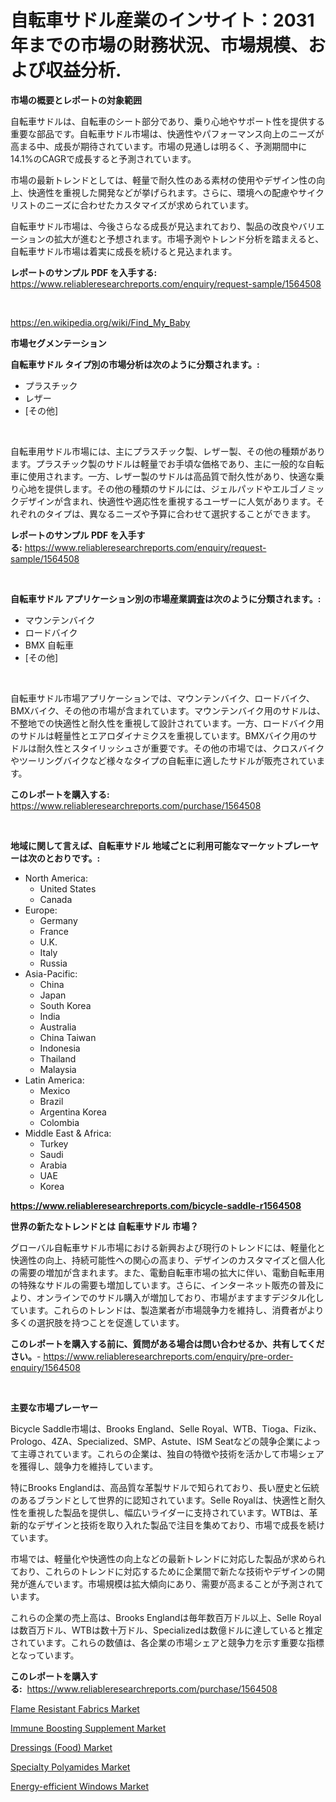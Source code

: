 <p><h1>自転車サドル産業のインサイト：2031年までの市場の財務状況、市場規模、および収益分析.</h1></p><p><strong>市場の概要とレポートの対象範囲</strong></p>
<p><p>自転車サドルは、自転車のシート部分であり、乗り心地やサポート性を提供する重要な部品です。自転車サドル市場は、快適性やパフォーマンス向上のニーズが高まる中、成長が期待されています。市場の見通しは明るく、予測期間中に14.1%のCAGRで成長すると予測されています。</p><p>市場の最新トレンドとしては、軽量で耐久性のある素材の使用やデザイン性の向上、快適性を重視した開発などが挙げられます。さらに、環境への配慮やサイクリストのニーズに合わせたカスタマイズが求められています。</p><p>自転車サドル市場は、今後さらなる成長が見込まれており、製品の改良やバリエーションの拡大が進むと予想されます。市場予測やトレンド分析を踏まえると、自転車サドル市場は着実に成長を続けると見込まれます。</p></p>
<p><strong>レポートのサンプル PDF を入手する:</strong> <a href="https://www.reliableresearchreports.com/enquiry/request-sample/1564508">https://www.reliableresearchreports.com/enquiry/request-sample/1564508</a></p>
<p>&nbsp;</p>
<p><a href="https://en.wikipedia.org/wiki/Find_My_Baby">https://en.wikipedia.org/wiki/Find_My_Baby</a></p>
<p><strong>市場セグメンテーション</strong></p>
<p><strong>自転車サドル タイプ別の市場分析は次のように分類されます。:</strong></p>
<p><ul><li>プラスチック</li><li>レザー</li><li>[その他]</li></ul></p>
<p>&nbsp;</p>
<p><p>自転車用サドル市場には、主にプラスチック製、レザー製、その他の種類があります。プラスチック製のサドルは軽量でお手頃な価格であり、主に一般的な自転車に使用されます。一方、レザー製のサドルは高品質で耐久性があり、快適な乗り心地を提供します。その他の種類のサドルには、ジェルパッドやエルゴノミックデザインが含まれ、快適性や適応性を重視するユーザーに人気があります。それぞれのタイプは、異なるニーズや予算に合わせて選択することができます。</p></p>
<p><strong>レポートのサンプル PDF を入手する:</strong>&nbsp;<a href="https://www.reliableresearchreports.com/enquiry/request-sample/1564508">https://www.reliableresearchreports.com/enquiry/request-sample/1564508</a></p>
<p>&nbsp;</p>
<p><strong> 自転車サドル アプリケーション別の市場産業調査は次のように分類されます。:</strong></p>
<p><ul><li>マウンテンバイク</li><li>ロードバイク</li><li>BMX 自転車</li><li>[その他]</li></ul></p>
<p>&nbsp;</p>
<p><p>自転車サドル市場アプリケーションでは、マウンテンバイク、ロードバイク、BMXバイク、その他の市場が含まれています。マウンテンバイク用のサドルは、不整地での快適性と耐久性を重視して設計されています。一方、ロードバイク用のサドルは軽量性とエアロダイナミクスを重視しています。BMXバイク用のサドルは耐久性とスタイリッシュさが重要です。その他の市場では、クロスバイクやツーリングバイクなど様々なタイプの自転車に適したサドルが販売されています。</p></p>
<p><strong>このレポートを購入する:</strong>&nbsp; <a href="https://www.reliableresearchreports.com/purchase/1564508">https://www.reliableresearchreports.com/purchase/1564508</a></p>
<p>&nbsp;</p>
<p><strong>地域に関して言えば、自転車サドル 地域ごとに利用可能なマーケットプレーヤーは次のとおりです。:</strong></p>
<p><ul>
    <li>
        North America:
        <ul>
            <li>United States</li>
            <li>Canada</li>
        </ul>
    </li>
    <li>
        Europe:
        <ul>
            <li>Germany</li>
            <li>France</li>
            <li>U.K.</li>
            <li>Italy</li>
            <li>Russia</li>
        </ul>
    </li>
    <li>
        Asia-Pacific:
        <ul>
            <li>China</li>
            <li>Japan</li>
            <li>South Korea</li>
            <li>India</li>
            <li>Australia</li>
            <li>China Taiwan</li>
            <li>Indonesia</li>
            <li>Thailand</li>
            <li>Malaysia</li>
        </ul>
    </li>
    <li>
        Latin America:
        <ul>
            <li>Mexico</li>
            <li>Brazil</li>
            <li>Argentina Korea</li>
            <li>Colombia</li>
        </ul>
    </li>
    <li>
        Middle East & Africa:
        <ul>
            <li>Turkey</li>
            <li>Saudi</li>
            <li>Arabia</li>
            <li>UAE</li>
            <li>Korea</li>
        </ul>
    </li>
    </ul></p>
<p><strong><a href="https://www.reliableresearchreports.com/bicycle-saddle-r1564508">https://www.reliableresearchreports.com/bicycle-saddle-r1564508</a></strong>&nbsp;</p>
<p><strong>世界の新たなトレンドとは 自転車サドル 市場？</strong></p>
<p><p>グローバル自転車サドル市場における新興および現行のトレンドには、軽量化と快適性の向上、持続可能性への関心の高まり、デザインのカスタマイズと個人化の需要の増加が含まれます。また、電動自転車市場の拡大に伴い、電動自転車用の特殊なサドルの需要も増加しています。さらに、インターネット販売の普及により、オンラインでのサドル購入が増加しており、市場がますますデジタル化しています。これらのトレンドは、製造業者が市場競争力を維持し、消費者がより多くの選択肢を持つことを促進しています。</p></p>
<p><strong>このレポートを購入する前に、質問がある場合は問い合わせるか、共有してください。</strong>- <a href="https://www.reliableresearchreports.com/enquiry/pre-order-enquiry/1564508">https://www.reliableresearchreports.com/enquiry/pre-order-enquiry/1564508</a></p>
<p>&nbsp;</p>
<p><strong>主要な市場プレーヤー</strong></p>
<p><p>Bicycle Saddle市場は、Brooks England、Selle Royal、WTB、Tioga、Fizik、Prologo、4ZA、Specialized、SMP、Astute、ISM Seatなどの競争企業によって主導されています。これらの企業は、独自の特徴や技術を活かして市場シェアを獲得し、競争力を維持しています。</p><p>特にBrooks Englandは、高品質な革製サドルで知られており、長い歴史と伝統のあるブランドとして世界的に認知されています。Selle Royalは、快適性と耐久性を重視した製品を提供し、幅広いライダーに支持されています。WTBは、革新的なデザインと技術を取り入れた製品で注目を集めており、市場で成長を続けています。</p><p>市場では、軽量化や快適性の向上などの最新トレンドに対応した製品が求められており、これらのトレンドに対応するために企業間で新たな技術やデザインの開発が進んでいます。市場規模は拡大傾向にあり、需要が高まることが予測されています。</p><p>これらの企業の売上高は、Brooks Englandは毎年数百万ドル以上、Selle Royalは数百万ドル、WTBは数十万ドル、Specializedは数億ドルに達していると推定されています。これらの数値は、各企業の市場シェアと競争力を示す重要な指標となっています。</p></p>
<p><strong>このレポートを購入する:</strong>&nbsp;&nbsp;<a href="https://www.reliableresearchreports.com/purchase/1564508">https://www.reliableresearchreports.com/purchase/1564508</a></p>
<p><p><a href="https://medium.com/@colin.burgess8756/global-flame-resistant-fabrics-industry-types-applications-market-players-regional-growth-0be63c47c7f2">Flame Resistant Fabrics Market</a></p><p><a href="https://issuu.com/reportprime-2/docs/immune-boosting-supplement-market-size-2030.pptx">Immune Boosting Supplement Market</a></p><p><a href="https://github.com/staberhelen84/Market-Research-Report-List-1/blob/main/dressings-food-market.md">Dressings (Food) Market</a></p><p><a href="https://medium.com/@max.sanderson5645/specialty-polyamides-market-research-report-includes-analysis-on-market-size-share-and-growth-rate-85c6034cecde">Specialty Polyamides Market</a></p><p><a href="https://github.com/ValentineMike02/Market-Research-Report-List-1/blob/main/energy-efficient-windows-market.md">Energy-efficient Windows Market</a></p></p>